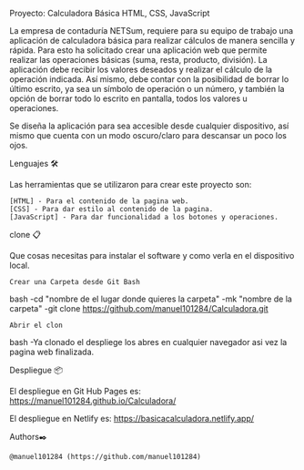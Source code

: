Proyecto: Calculadora Básica HTML, CSS, JavaScript

La empresa de contaduría NETSum, requiere para su equipo de trabajo una aplicación
de calculadora básica para realizar cálculos de manera sencilla y rápida. Para esto ha
solicitado crear una aplicación web que permite realizar las operaciones básicas (suma,
resta, producto, división).
La aplicación debe recibir los valores deseados y realizar el cálculo de la operación
indicada. Así mismo, debe contar con la posibilidad de borrar lo último escrito, ya sea un
símbolo de operación o un número, y también la opción de borrar todo lo escrito en
pantalla, todos los valores u operaciones.

Se diseña la aplicación para sea accesible desde cualquier dispositivo, así mismo que
cuenta con un modo oscuro/claro para descansar un poco los ojos.


Lenguajes 🛠️

Las herramientas que se utilizaron para crear este proyecto son:

    [HTML] - Para el contenido de la pagina web.
    [CSS] - Para dar estilo al contenido de la pagina.
    [JavaScript] - Para dar funcionalidad a los botones y operaciones.


clone 📋

Que cosas necesitas para instalar el software y como verla en el dispositivo local.

    Crear una Carpeta desde Git Bash

bash -cd "nombre de el lugar donde quieres la carpeta" -mk "nombre de la carpeta" -git clone https://github.com/manuel101284/Calculadora.git

    Abrir el clon

bash -Ya clonado el despliege los abres en cualquier navegador asi vez la pagina web finalizada.


Despliegue 📦

El despliegue en Git Hub Pages es: https://manuel101284.github.io/Calculadora/

El despliegue en Netlify es: https://basicacalculadora.netlify.app/


Authors✒️

    @manuel101284 (https://github.com/manuel101284)